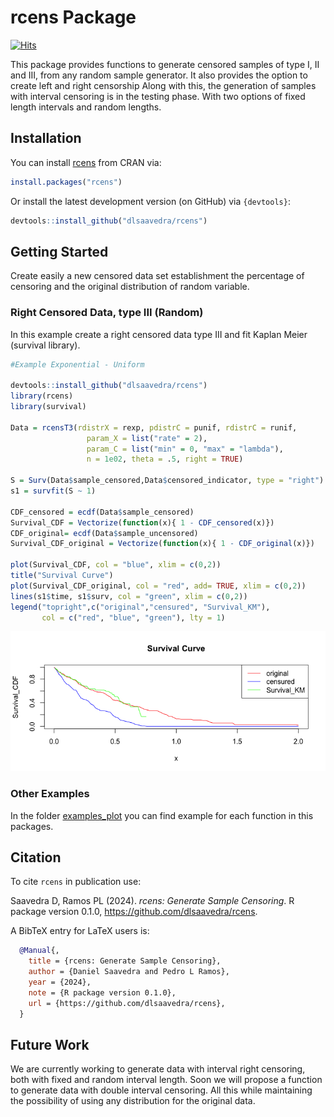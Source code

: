 # rcens Package

[![Hits](https://hits.seeyoufarm.com/api/count/incr/badge.svg?url=https%3A%2F%2Fgithub.com%2Fdlsaavedra%2Frcens&count_bg=%2379C83D&title_bg=%23555555&icon=rstudio.svg&icon_color=%23FFFFFF&title=Views&edge_flat=true)](https://hits.seeyoufarm.com)

This package provides functions to generate censored samples of type I, II and III, from any random sample generator. It also provides the option to create left and right censorship Along with this, the generation of samples with interval censoring is in the testing phase. With two options of fixed length intervals and random lengths.

## Installation

You can install [rcens](https://cran.r-project.org/web/packages/rcens/index.html) from CRAN via:

``` r
install.packages("rcens")
```

Or install the latest development version (on GitHub) via `{devtools}`:

``` r
devtools::install_github("dlsaavedra/rcens")
```

## Getting Started

Create easily a new censored data set establishment the percentage of censoring and the original distribution of random variable.

### Right Censored Data, type III (Random)

In this example create a right censored data type III and fit Kaplan Meier (survival library).

``` r
#Example Exponential - Uniform

devtools::install_github("dlsaavedra/rcens")
library(rcens)
library(survival)

Data = rcensT3(rdistrX = rexp, pdistrC = punif, rdistrC = runif,
                 param_X = list("rate" = 2),
                 param_C = list("min" = 0, "max" = "lambda"),
                 n = 1e02, theta = .5, right = TRUE)

S = Surv(Data$sample_censored,Data$censored_indicator, type = "right")
s1 = survfit(S ~ 1)

CDF_censored = ecdf(Data$sample_censored)
Survival_CDF = Vectorize(function(x){ 1 - CDF_censored(x)})
CDF_original= ecdf(Data$sample_uncensored)
Survival_CDF_original = Vectorize(function(x){ 1 - CDF_original(x)})

plot(Survival_CDF, col = "blue", xlim = c(0,2))
title("Survival Curve")
plot(Survival_CDF_original, col = "red", add= TRUE, xlim = c(0,2))
lines(s1$time, s1$surv, col = "green", xlim = c(0,2))
legend("topright",c("original","censured", "Survival_KM"),
       col = c("red", "blue", "green"), lty = 1)
```

![<https://github.com/dlsaavedra/rcens/blob/main/image/Survival_Curve_Example_rcensT3.png>](https://github.com/dlsaavedra/rcens/blob/main/image/Survival_Curve_Example_rcensT3.png)

### Other Examples

In the folder [examples_plot](https://github.com/dlsaavedra/rcens/tree/main/examples_plot) you can find example for each function in this packages.

## Citation

To cite `rcens` in publication use:

Saavedra D, Ramos PL (2024). *rcens: Generate Sample Censoring*. R package version 0.1.0, <https://github.com/dlsaavedra/rcens>.

A BibTeX entry for LaTeX users is:

``` bibtex
  @Manual{,
    title = {rcens: Generate Sample Censoring},
    author = {Daniel Saavedra and Pedro L Ramos},
    year = {2024},
    note = {R package version 0.1.0},
    url = {https://github.com/dlsaavedra/rcens},
  }
```

## Future Work

We are currently working to generate data with interval right censoring, both with fixed and random interval length. Soon we will propose a function to generate data with double interval censoring. All this while maintaining the possibility of using any distribution for the original data.
